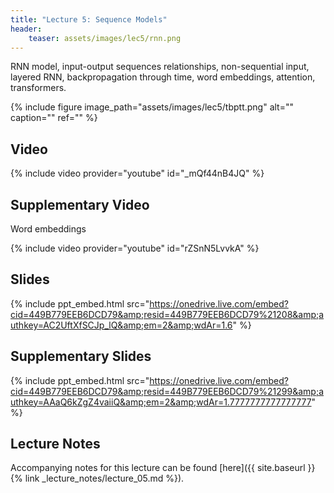 ```yaml
---
title: "Lecture 5: Sequence Models"
header:
    teaser: assets/images/lec5/rnn.png
---
```


RNN model, input-output sequences relationships, non-sequential input, layered RNN,
backpropagation through time, word embeddings, attention, transformers.

{% include figure image_path="assets/images/lec5/tbptt.png" alt="" caption="" ref="" %}

## Video

{% include video provider="youtube" id="\_mQf44nB4JQ" %}

## Supplementary Video

Word embeddings

{% include video provider="youtube" id="rZSnN5LvvkA" %}

## Slides

{% include ppt_embed.html src="https://onedrive.live.com/embed?cid=449B779EEB6DCD79&amp;resid=449B779EEB6DCD79%21208&amp;authkey=AC2UftXfSCJp_lQ&amp;em=2&amp;wdAr=1.6" %}


## Supplementary Slides

{% include ppt_embed.html
src="https://onedrive.live.com/embed?cid=449B779EEB6DCD79&amp;resid=449B779EEB6DCD79%21299&amp;authkey=AAaQ6kZgZ4vaiiQ&amp;em=2&amp;wdAr=1.7777777777777777" %}


## Lecture Notes

Accompanying notes for this lecture can be found [here]({{ site.baseurl }}{% link _lecture_notes/lecture_05.md %}).
